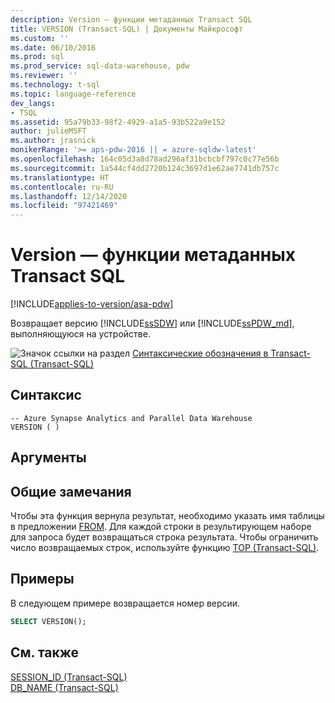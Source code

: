 ```yaml
---
description: Version — функции метаданных Transact SQL
title: VERSION (Transact-SQL) | Документы Майкрософт
ms.custom: ''
ms.date: 06/10/2016
ms.prod: sql
ms.prod_service: sql-data-warehouse, pdw
ms.reviewer: ''
ms.technology: t-sql
ms.topic: language-reference
dev_langs:
- TSQL
ms.assetid: 95a79b33-98f2-4929-a1a5-93b522a9e152
author: julieMSFT
ms.author: jrasnick
monikerRange: '>= aps-pdw-2016 || = azure-sqldw-latest'
ms.openlocfilehash: 164c05d3a8d78ad296af31bcbcbf797c0c77e56b
ms.sourcegitcommit: 1a544cf4dd2720b124c3697d1e62ae7741db757c
ms.translationtype: HT
ms.contentlocale: ru-RU
ms.lasthandoff: 12/14/2020
ms.locfileid: "97421469"
---
```

# <a name="version---transact-sql-metadata-functions"></a>Version — функции метаданных Transact SQL
[!INCLUDE[applies-to-version/asa-pdw](../../includes/applies-to-version/asa-pdw.md)]

 Возвращает версию [!INCLUDE[ssSDW](../../includes/sssdw-md.md)] или [!INCLUDE[ssPDW_md](../../includes/sspdw-md.md)], выполняющуюся на устройстве.  
  
![Значок ссылки на раздел](../../database-engine/configure-windows/media/topic-link.gif "Значок ссылки на раздел") [Синтаксические обозначения в Transact-SQL &#40;Transact-SQL&#41;](../../t-sql/language-elements/transact-sql-syntax-conventions-transact-sql.md)  
  
## <a name="syntax"></a>Синтаксис  
  
```syntaxsql
-- Azure Synapse Analytics and Parallel Data Warehouse  
VERSION ( )  
```  
  
## <a name="arguments"></a>Аргументы  
  
## <a name="general-remarks"></a>Общие замечания  
Чтобы эта функция вернула результат, необходимо указать имя таблицы в предложении [FROM](../../t-sql/queries/from-transact-sql.md). Для каждой строки в результирующем наборе для запроса будет возвращаться строка результата. Чтобы ограничить число возвращаемых строк, используйте функцию [TOP (Transact-SQL)](../../t-sql/queries/top-transact-sql.md).  
  
## <a name="examples"></a>Примеры  
В следующем примере возвращается номер версии.  
  
```sql
SELECT VERSION();  
```  
  
## <a name="see-also"></a>См. также 
[SESSION_ID (Transact-SQL)](../../t-sql/functions/session-id-transact-sql.md)  
[DB_NAME (Transact-SQL)](../../t-sql/functions/db-name-transact-sql.md)  
  
  
